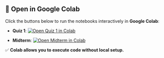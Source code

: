 ## 📂 Open in Google Colab

Click the buttons below to run the notebooks interactively in **Google Colab**:

- **Quiz 1**:
[![Open Quiz 1 in Colab](https://colab.research.google.com/assets/colab-badge.svg)](https://colab.research.google.com/github/PKhosravi-CityTech/ML15AI-CUNY/blob/main/Exams/Quiz1.ipynb)

- **Midterm**:
[![Open Midterm in Colab](https://colab.research.google.com/assets/colab-badge.svg)](https://colab.research.google.com/github/PKhosravi-CityTech/ML15AI-CUNY/blob/main/Exams/Midterm.ipynb)

✅ **Colab allows you to execute code without local setup.**


